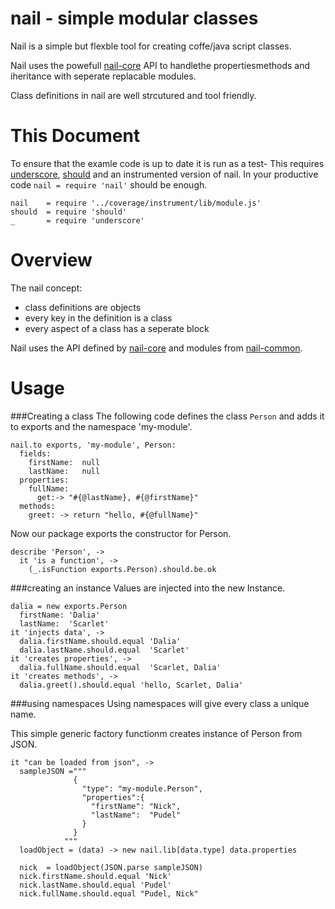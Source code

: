 [glob]: https://npmjs.org/package/glob
[grunt-contrib-coffee]: https://github.com/gruntjs/grunt-contrib-coffee
[grunt-istanbul-coverage]: https://github.com/daniellmb/grunt-istanbul-coverage
[grunt-istanbul]: https://github.com/taichi/grunt-istanbul
[grunt-simple-mocha]: https://github.com/yaymukund/grunt-simple-mocha
[grunt]: http://gruntjs.com/
[install]: http://github.com/benjamn/install
[mocha]: https://npmjs.org/package/mocha
[nail-common]: https://npmjs.org/package/nail-common
[nail-core]: https://github.com/noptic/nail-core
[npm]: https://npmjs.org/doc/
[should]: https://github.com/visionmedia/should.js
[underscore]: http://underscorejs.org

[About]: About.coffee.md


nail - simple modular classes
=============================
Nail is a simple but flexble tool for creating coffe/java script classes.

Nail uses the powefull [nail-core] API to handlethe propertiesmethods and
iheritance with seperate replacable modules.

Class definitions in nail are well strcutured and tool friendly.

This Document
=============
To ensure that the examle code is up to date it is run as a test-
This requires [underscore], [should] and an instrumented version of nail.
In your productive code `nail = require 'nail'` should be enough.

    nail    = require '../coverage/instrument/lib/module.js'
    should  = require 'should'
    _       = require 'underscore'

Overview
========
The nail concept:

 - class definitions are objects
 - every key in the definition is a class
 - every aspect of a class has a seperate block

Nail uses the API defined by [nail-core] and modules from [nail-common].

Usage
=====
###Creating a class
The following code defines the class `Person` and adds it to exports and the
namespace 'my-module'.

    nail.to exports, 'my-module', Person:
      fields:
        firstName:  null
        lastName:   null
      properties:
        fullName:
          get:-> "#{@lastName}, #{@firstName}"
      methods:
        greet: -> return "hello, #{@fullName}"

Now our package exports the constructor for Person.

    describe 'Person', ->
      it 'is a function', ->
        (_.isFunction exports.Person).should.be.ok

###creating an instance
Values are injected into the new Instance.

    dalia = new exports.Person
      firstName: 'Dalia'
      lastName:  'Scarlet'
    it 'injects data', ->
      dalia.firstName.should.equal 'Dalia'
      dalia.lastName.should.equal  'Scarlet'
    it 'creates properties', ->
      dalia.fullName.should.equal  'Scarlet, Dalia'
    it 'creates methods', ->
      dalia.greet().should.equal 'hello, Scarlet, Dalia'

###using namespaces
Using namespaces will give every class a unique name.

This simple generic factory functionm creates instance of Person from JSON.

    it "can be loaded from json", ->
      sampleJSON ="""
                  {
                    "type": "my-module.Person",
                    "properties":{
                      "firstName": "Nick",
                      "lastName":  "Pudel"
                    }
                  }
                """
      loadObject = (data) -> new nail.lib[data.type] data.properties

      nick  = loadObject(JSON.parse sampleJSON)
      nick.firstName.should.equal 'Nick'
      nick.lastName.should.equal 'Pudel'
      nick.fullName.should.equal "Pudel, Nick"
